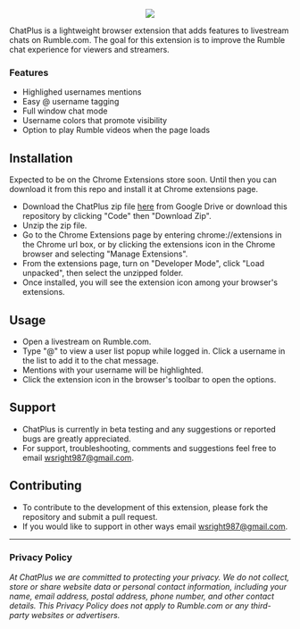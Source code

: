 <p align="center">
  <img src="https://i.imgur.com/aMMQ0UX.png" />
</p>


ChatPlus is a lightweight browser extension that adds features to livestream chats on Rumble.com. The goal for this extension is to improve the Rumble chat experience for viewers and streamers. 

### Features 
- Highlighed usernames mentions 
- Easy @ username tagging
- Full window chat mode
- Username colors that promote visibility
- Option to play Rumble videos when the page loads

## Installation

Expected to be on the Chrome Extensions store soon. Until then you can download it from this repo and install it at Chrome extensions page.

- Download the ChatPlus zip file [here](https://drive.google.com/file/d/1_i_ZCcERtU4xFsSjnpFMXYAs953Jt6lX/view?usp=sharing) from Google Drive or download this repository by clicking "Code" then "Download Zip".
- Unzip the zip file. 
- Go to the Chrome Extensions page by entering chrome://extensions in the Chrome url box, or by clicking the extensions icon in the Chrome browser and selecting "Manage Extensions". 
- From the extensions page, turn on "Developer Mode", click "Load unpacked", then select the unzipped folder.
- Once installed, you will see the extension icon among your browser's extensions. 

## Usage
- Open a livestream on Rumble.com.
- Type "@" to view a user list popup while logged in. Click a username in the list to add it to the chat message.
- Mentions with your username will be highlighted.
- Click the extension icon in the browser's toolbar to open the options.

## Support
- ChatPlus is currently in beta testing and any suggestions or reported bugs are greatly appreciated. 
- For support, troubleshooting, comments and suggestions feel free to email wsright987@gmail.com. 

## Contributing
- To contribute to the development of this extension, please fork the repository and submit a pull request.
- If you would like to support in other ways email wsright987@gmail.com.

---

### Privacy Policy

*At ChatPlus we are committed to protecting your privacy. We do not collect, store or share website data or personal contact information, including your name, email address, postal address, phone number, and other contact details. This Privacy Policy does not apply to Rumble.com or any third-party websites or advertisers.*
